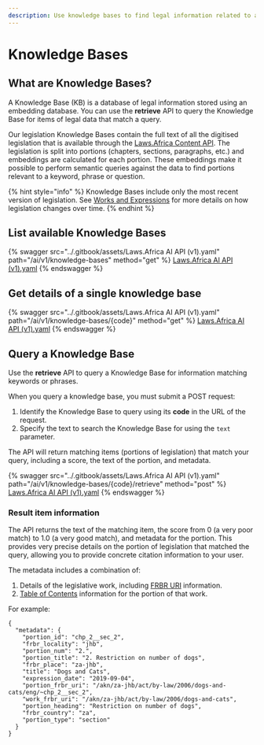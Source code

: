 ```yaml
---
description: Use knowledge bases to find legal information related to a query.
---
```


# Knowledge Bases

## What are Knowledge Bases?

A Knowledge Base (KB) is a database of legal information stored using an embedding database. You can use the **retrieve** API to query the Knowledge Base for items of legal data that match a query.

Our legislation Knowledge Bases contain the full text of all the digitised legislation that is available through the [Laws.Africa Content API](../api/about-the-api.md). The legislation is split into portions (chapters, sections, paragraphs, etc.) and embeddings are calculated for each portion. These embeddings make it possible to perform semantic queries against the data to find portions relevant to a keyword, phrase or question.

{% hint style="info" %}
Knowledge Bases include only the most recent version of legislation. See [Works and Expressions](../get-started/works-and-expressions.md) for more details on how legislation changes over time.
{% endhint %}

## List available Knowledge Bases

{% swagger src="../.gitbook/assets/Laws.Africa AI API (v1).yaml" path="/ai/v1/knowledge-bases" method="get" %}
[Laws.Africa AI API (v1).yaml](<../.gitbook/assets/Laws.Africa AI API (v1).yaml>)
{% endswagger %}

## Get details of a single knowledge base

{% swagger src="../.gitbook/assets/Laws.Africa AI API (v1).yaml" path="/ai/v1/knowledge-bases/{code}" method="get" %}
[Laws.Africa AI API (v1).yaml](<../.gitbook/assets/Laws.Africa AI API (v1).yaml>)
{% endswagger %}

## Query a Knowledge Base

Use the **retrieve** API to query a Knowledge Base for information matching keywords or phrases.

When you query a knowledge base, you must submit a POST request:

1. Identify the Knowledge Base to query using its **code** in the URL of the request.
2. Specify the text to search the Knowledge Base for using the `text` parameter.

The API will return matching items (portions of legislation) that match your query, including a score, the text of the portion, and metadata.

{% swagger src="../.gitbook/assets/Laws.Africa AI API (v1).yaml" path="/ai/v1/knowledge-bases/{code}/retrieve" method="post" %}
[Laws.Africa AI API (v1).yaml](<../.gitbook/assets/Laws.Africa AI API (v1).yaml>)
{% endswagger %}

### Result item information

The API returns the text of the matching item, the score from 0 (a very poor match) to 1.0 (a very good match), and metadata for the portion. This provides very precise details on the portion of legislation that matched the query, allowing you to provide concrete citation information to your user.

The metadata includes a combination of:

1. Details of the legislative work, including [FRBR URI](../api/works-and-expressions.md) information.
2. [Table of Contents](../api/table-of-contents.md) information for the portion of that work.

For example:

```
{
  "metadata": {
    "portion_id": "chp_2__sec_2",
    "frbr_locality": "jhb",
    "portion_num": "2.",
    "portion_title": "2. Restriction on number of dogs",
    "frbr_place": "za-jhb",
    "title": "Dogs and Cats",
    "expression_date": "2019-09-04",
    "portion_frbr_uri": "/akn/za-jhb/act/by-law/2006/dogs-and-cats/eng/~chp_2__sec_2",
    "work_frbr_uri": "/akn/za-jhb/act/by-law/2006/dogs-and-cats",
    "portion_heading": "Restriction on number of dogs",
    "frbr_country": "za",
    "portion_type": "section"
  }
}
```

&#x20;

